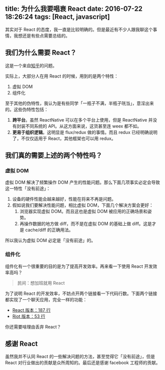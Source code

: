 title: 为什么我要唱衰 React
date: 2016-07-22 18:26:24
tags: [React, javascript]
---

其实对于 React 的态度，我一直是比较明确的。但是最近有不少人跟我聊这个事情，我想还是有些点需要总结的。

## 我们为什么需要 React？

这是一个来自[知乎](https://www.zhihu.com/question/47161776)的问题。

实际上，大部分人在用 React 的时候，用到的是两个特性：

1. 虚拟 DOM
2. 组件化

至于其他的伪特性，我认为是有些同学「一瓶子不满，半瓶子咣当」，意淫出来的。这些伪特性包括：

1. **跨平台**。虽然 ReactNative 可以在多个平台上使用，但是 ReactNative 并没有封装不同系统的 API。从这方面来说，这货甚至连 weex 都不如。
2. **更易于组织逻辑**。这明显是 flux/redux 做的事情。而且 redux 已经明确说明了，不仅仅适用于 React，其他框架也可以用 redux。

## 我们真的需要上述的两个特性吗？

### 虚拟 DOM

虚拟 DOM 解决了频繁操作 DOM
产生的性能问题。那么下面几项事实必定会导致这一特性「没有前途」：

1. 设备的硬件性能会越来越好，性能在将来不再是问题。
2. 假如说我们要解决性能问题，相比虚拟 DOM，下面几个解决方案会更好：
    1. 浏览器实现虚拟 DOM。而且这也是虚拟 DOM 被应用的正确场景和姿势。
    2. 再操作数据的地方做 diff，而不是在虚拟 DOM 的基础上做 diff。这是才是
       cache/diff 的正确用法。

所以我认为虚拟 DOM 必定是「没有前途」的。

### 组件化

组件化有一个很重要的目的是为了提高开发效率。再来看一下使用 React 开发效率高吗？

> 民间：想加班就用 React

为了说明 React 的开发效率，不妨点开两个链接看一下代码行数。下面两个链接都实现了一个聊天应用，完全一样的功能：

* [React 版本：187 行](https://github.com/rethinkdb/horizon/blob/next/examples/react-chat-app/dist/app.jsx)
* [Riot 版本：53 行](https://github.com/rethinkdb/horizon/blob/next/examples/riotjs-chat-app/dist/chat.tag)

你还需要啥理由丢弃 React？

## 感谢 React

虽然我并不认同 React 的一些解决问题的方法，甚至觉得它「没有前途」，但是 React 对行业做出的贡献是众所周知的。最后还是感谢 facebook 工程师的贡献。
